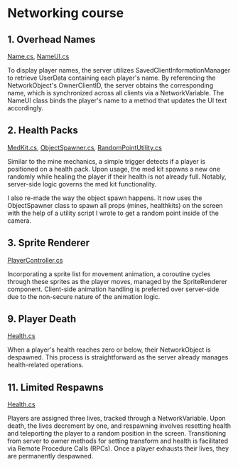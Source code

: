 # Networking course

## 1. Overhead Names
[Name.cs](https://github.com/AlenForko/Networking-course/blob/main/Assets/Scripts/Player/Name.cs), [NameUI.cs](https://github.com/AlenForko/Networking-course/blob/main/Assets/Scripts/UI/CommonUI/NameUI.cs)

To display player names, the server utilizes SavedClientInformationManager to retrieve UserData containing each player's name. By referencing the NetworkObject's OwnerClientID, the server obtains the corresponding name, which is synchronized across all clients via a NetworkVariable. The NameUI class binds the player's name to a method that updates the UI text accordingly.

## 2. Health Packs
[MedKit.cs](https://github.com/AlenForko/Networking-course/blob/main/Assets/Scripts/Props/HealthKit.cs), [ObjectSpawner.cs](https://github.com/AlenForko/Networking-course/blob/main/Assets/Scripts/Props/ObjectSpawner.cs), [RandomPointUtility.cs](https://github.com/AlenForko/Networking-course/blob/main/Assets/Scripts/Common/RandomPointUtility.cs)

Similar to the mine mechanics, a simple trigger detects if a player is positioned on a health pack. Upon usage, the med kit spawns a new one randomly while healing the player if their health is not already full. Notably, server-side logic governs the med kit functionality.

I also re-made the way the object spawn happens. It now uses the ObjectSpawner class to spawn all props (mines, healthkits) on the screen with the help of a utility script I wrote to get a random point inside of the camera.

## 3. Sprite Renderer
[PlayerController.cs](https://github.com/AlenForko/Networking-course/blob/main/Assets/Scripts/Player/PlayerController.cs)

Incorporating a sprite list for movement animation, a coroutine cycles through these sprites as the player moves, managed by the SpriteRenderer component. Client-side animation handling is preferred over server-side due to the non-secure nature of the animation logic.

## 9. Player Death
[Health.cs](https://github.com/AlenForko/Networking-course/blob/main/Assets/Scripts/Player/Health.cs)

When a player's health reaches zero or below, their NetworkObject is despawned. This process is straightforward as the server already manages health-related operations.

## 11. Limited Respawns
[Health.cs](https://github.com/AlenForko/Networking-course/blob/main/Assets/Scripts/Player/Health.cs)

Players are assigned three lives, tracked through a NetworkVariable. Upon death, the lives decrement by one, and respawning involves resetting health and teleporting the player to a random position in the screen. Transitioning from server to owner methods for setting transform and health is facilitated via Remote Procedure Calls (RPCs). Once a player exhausts their lives, they are permanently despawned.
